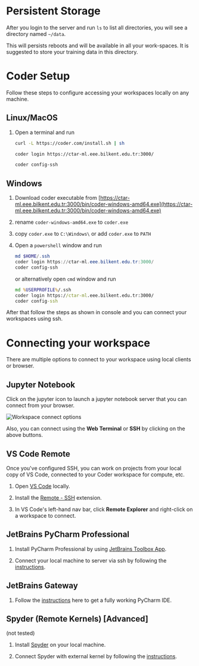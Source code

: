 # Persistent Storage

After you login to the server and run `ls` to list all directories, you will see a directory named `~/data`. 

This will persists reboots and will be available in all your work-spaces. It is suggested to store your training data in this directory.

# Coder Setup

Follow these steps to configure accessing your workspaces locally on any machine.

## Linux/MacOS

1. Open a terminal and run

   ```bash
   curl -L https://coder.com/install.sh | sh
   
   coder login https://ctar-ml.eee.bilkent.edu.tr:3000/
   
   coder config-ssh
   ```

## Windows

1. Download coder executable from [https://ctar-ml.eee.bilkent.edu.tr:3000/bin/coder-windows-amd64.exe](https://ctar-ml.eee.bilkent.edu.tr:3000/bin/coder-windows-amd64.exe)

2. rename `coder-windows-amd64.exe` to `coder.exe`

3. copy `coder.exe` to `C:\Windows\` 
   or
   add `coder.exe` to `PATH`

4. Open a `powershell` window and run 

   ```powershell
   md $HOME/.ssh
   coder login https://ctar-ml.eee.bilkent.edu.tr:3000/
   coder config-ssh
   ```

   or alternatively open `cmd` window and run

   ```cmd
   md %USERPROFILE%/.ssh
   coder login https://ctar-ml.eee.bilkent.edu.tr:3000/
   coder config-ssh
   ```

After that follow the steps as shown in console and you can connect your workspaces using ssh.


# Connecting your workspace

There are multiple options to connect to your workspace using local clients or browser.

##  Jupyter Notebook

Click on the jupyter icon to launch a jupyter notebook server that you can connect from your browser.

![Workspace connect options](https://i.ibb.co/ZLCHXf1/workspace-connect.png)

Also, you can connect using the **Web Terminal** or **SSH** by clicking on the above buttons.

##  VS Code Remote

Once you've configured SSH, you can work on projects from your local copy of VS Code, connected to your Coder workspace for compute, etc.

1. Open [VS Code](https://code.visualstudio.com/download) locally.

2. Install the [Remote - SSH](https://marketplace.visualstudio.com/items?itemName=ms-vscode-remote.remote-ssh) extension.

3. In VS Code's left-hand nav bar, click **Remote Explorer** and right-click on a workspace to connect.

## JetBrains PyCharm Professional

1. Install PyCharm Professional by using [JetBrains Toolbox App](https://www.jetbrains.com/toolbox-app/).

2. Connect your local machine to server via ssh by following the [instructions](https://www.jetbrains.com/help/pycharm/configuring-remote-interpreters-via-ssh.html#prereq).

## JetBrains Gateway

1. Follow the [instructions](https://coder.com/docs/coder-oss/latest/ides/gateway) here to get a fully working PyCharm IDE.

## Spyder (Remote Kernels) [Advanced]
(not tested)

1. Install [Spyder](https://docs.spyder-ide.org/current/installation.html) on your local machine.

2. Connect Spyder with external kernel by following the [instructions](https://docs.spyder-ide.org/current/panes/ipythonconsole.html#using-external-kernels).







